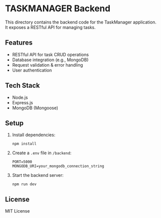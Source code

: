 # TASKMANAGER Backend

This directory contains the backend code for the TaskManager application. It exposes a RESTful API for managing tasks.

## Features

- RESTful API for task CRUD operations
- Database integration (e.g., MongoDB)
- Request validation & error handling
- User authentication

## Tech Stack

- Node.js
- Express.js
- MongoDB (Mongoose)

## Setup

1. Install dependencies:
    ```
    npm install
    ```

2. Create a `.env` file in `/backend`:
    ```
    PORT=5000
    MONGODB_URI=your_mongodb_connection_string
    ```

3. Start the backend server:
    ```
    npm run dev
    ```

## License

MIT License
